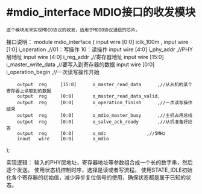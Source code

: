 # #mdio_interface MDIO接口的收发模块

    这个模块用来实现MDIO协议的收发，适用于MDIO协议通信的芯片。

接口说明：
module mdio_interface (
        input	wire	[0:0]		iclk_100m               ,
        input	wire	[1:0]		i_operation             ,//01：写操作 10：读操作
        input	wire	[4:0]		i_phy_addr              ,//PHY层地址
        input	wire	[4:0]		i_reg_addr              ,//寄存器地址
        input	wire	[15:0]		i_master_write_data     ,//要写入到寄存器的数据
        input	wire	[0:0]		i_operation_begin       ,//一次读写操作开始

        output	reg    	[15:0]      o_master_read_data      ,//从从机的某个寄存器上读取到的数据
        output	reg	    [0:0]		o_master_read_data_valid,
        output	reg	    [0:0]		o_operation_finish      ,//一次读写操作结束
        output	reg	    [0:0]		o_mdio_master_busy      ,//主机占用总线
        output	reg	    [0:0]		o_salve_ack_ready       ,//从机准备好应答
        output	reg	    [0:0]       o_mdc		        ,//5MHz
        inout	wire	[0:0]		o_mdio		
);

实现逻辑：
        输入的PHY层地址，寄存器地址等参数组合成一个长的数字串，然后逐个发送。
        使用状态机控制时序，选择是读或者写流程。
        使用STATE_IDLE初始化各个寄存器的初始值，减少异步复位信号的使用，确保状态都是属于已知的状态。
```

```
